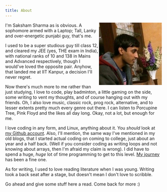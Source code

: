 ```yaml
---
title: About
---
```


<img class="img-rounded displayed" width="40%" align="right" style="margin=10px;" src="/images/me2.jpg"></img>

I'm Saksham Sharma as is obvious. A sophomore armed with a Laptop; Tall, Lanky and over-energetic punjabi guy, that's me.

I used to be a super studious guy till class 12, and cleared my JEE (yes, THE exam in India), with national ranks of 10 and 138 in Mains and Advanced respectively, though I would've loved the opposite pair. Anyhow, that landed me at IIT Kanpur, a decision I'll never regret.

Now there's much more to me rather than just studying, I love to code, play badminton, a little gaming on the side, some writing to vent my thoughts, and of course hanging out with my friends. Oh, I also love music, classic rock, prog rock, alternative, and to lesser extents pretty much every genre out there. I can listen to Porcupine Tree, Pink Floyd and the likes all day long. Okay, not a lot, but enough for me.

I love coding in any form, and Linux, anything about it. You *should* look at [my Github account](https://github.com/sakshamsharma). Also, I'll mention, the same way I've mentioned in my old blogs, that I started actual coding on coming to college, just about an year and a half back. (Well if you consider coding as writing loops and not knowing about arrays, then I'm afraid my claim is wrong). I did have to spend a huge, *huge* lot of time programming to get to this level. [My journey](https://www.acehack.org/posts/2015-07-01-voyage.html) has been a fine one.

As for writing, I used to love reading literature when I was young. Writing took a back seat after a stage, but doesn't mean I don't love to scribble.

Go ahead and give some stuff here a read. Come back for more :)

